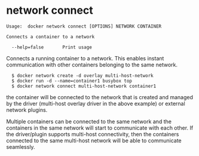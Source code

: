 <!--[metadata]>
+++
title = "network connect"
description = "The network connect command description and usage"
keywords = ["network, connect"]
[menu.main]
parent = "smn_cli"
+++
<![end-metadata]-->

# network connect

    Usage:  docker network connect [OPTIONS] NETWORK CONTAINER

    Connects a container to a network

      --help=false       Print usage

Connects a running container to a network. This enables instant communication with other containers belonging to the same network.

```
  $ docker network create -d overlay multi-host-network
  $ docker run -d --name=container1 busybox top
  $ docker network connect multi-host-network container1
```

the container will be connected to the network that is created and managed by the driver (multi-host overlay driver in the above example) or external network plugins.

Multiple containers can be connected to the same network and the containers in the same network will start to communicate with each other. If the driver/plugin supports multi-host connectivity, then the containers connected to the same multi-host network will be able to communicate seamlessly.
